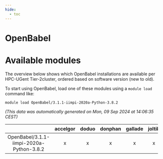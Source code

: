 ```yaml
---
hide:
  - toc
---
```


OpenBabel
=========

# Available modules


The overview below shows which OpenBabel installations are available per HPC-UGent Tier-2cluster, ordered based on software version (new to old).

To start using OpenBabel, load one of these modules using a `module load` command like:

```shell
module load OpenBabel/3.1.1-iimpi-2020a-Python-3.8.2
```

*(This data was automatically generated on Mon, 09 Sep 2024 at 14:06:35 CEST)*  

| |accelgor|doduo|donphan|gallade|joltik|shinx|skitty|
| :---: | :---: | :---: | :---: | :---: | :---: | :---: | :---: |
|OpenBabel/3.1.1-iimpi-2020a-Python-3.8.2|x|x|x|x|x|-|x|
